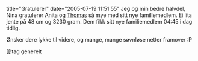 title="Gratulerer"
date="2005-07-19 11:51:55"
Jeg og min bedre halvdel, Nina gratulerer Anita og <a href="http://www.overnode.com/">Thomas</a> så mye med sitt nye familiemedlem. Ei lita jente på 48 cm og 3230 gram.  Dem fikk sitt nye familiemedlem 04:45 i dag tidlig.

Ønsker dere lykke til videre, og mange, mange søvnløse netter framover :P

[[!tag  generelt
